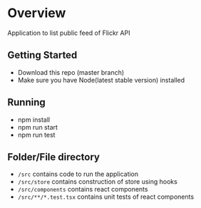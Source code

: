 # Overview

Application to list public feed of Flickr API

## Getting Started
- Download this repo (master branch)
- Make sure you have Node(latest stable version) installed

## Running
-   npm install
-   npm run start
-   npm run test

## Folder/File directory
- `/src` contains code to run the application
- `/src/store` contains construction of store using hooks
- `/src/components` contains react components
- `/src/**/*.test.tsx` contains unit tests of react components